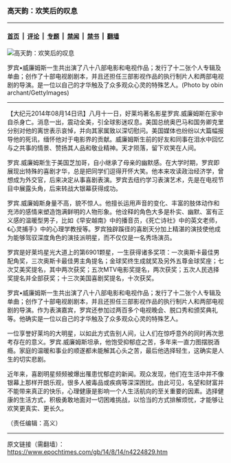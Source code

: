 ### 高天韵：欢笑后的叹息

---

#### [首页](../../../..?n4224829) &nbsp;|&nbsp; [评论](../../../../../epoch-comment?n4224829) &nbsp;|&nbsp; [专题](../../../../../epoch-special?n4224829) &nbsp;|&nbsp; [禁闻](../../../../../epoch-news?n4224829) &nbsp;|&nbsp; [禁书](../../../../../books?n4224829) &nbsp;|&nbsp; [翻墙](https://github.com/gfw-breaker/nogfw/blob/master/README.md?n4224829)


<div><img alt="高天韵：欢笑后的叹息" class="attachment-djy_600_400 size-djy_600_400 wp-post-image" src="https://i.epochtimes.com/assets/uploads/2014/08/1408140343361497.jpg"/>
<div class="caption">
 <p>
  罗宾•威廉姆斯一生共出演了八十八部电影和电视作品；发行了十二张个人专辑及单曲；创作了十部电视剧剧本，并且还担任三部影视作品的执行制片人和两部电视剧的导演。是一位以自己的才华触及了众多观众心灵的特殊艺人。(Photo by obin archant/GettyImages)
 </p>
</div></div><hr/><div class="post_content" id="artbody" itemprop="articleBody">
 <!-- article content begin -->
 <p>
  【大纪元2014年08月14日讯】八月十一日，好莱坞著名影星罗宾.威廉姆斯在家中自杀身亡。消息一出，震动全美，引全球影迷叹息。美国总统奥巴马和国务卿克里分别对他的离世表示哀悼，并向其家属致以深切慰问。美国媒体也纷纷以大篇幅报导他的死讯，缅怀他对于电影界的贡献。威廉姆斯生前的好友和同事在泪水中回忆与之共事的情景、赞扬其人品和敬业精神。天才陨落，留下欢笑在人间。
 </p>
 <p>
  罗宾.威廉姆斯生于美国芝加哥，自小继承了母亲的幽默感。在大学时期，罗宾即展现出特殊的喜剧才华，总是把同学们逗得开怀大笑。他本来攻读政治经济学，曾想成为外交官，后来决定从事喜剧表演。罗宾去纽约学习表演艺术，先是在电视节目中展露头角，后来转战大银幕获得成功。
 </p>
 <p>
  罗宾.威廉姆斯身量不高，貌不惊人。他擅长运用声音的变化、丰富的肢体动作和充沛的感情来塑造饱满鲜明的人物形象。他诠释的角色大多是朴实、幽默、富有正义感的温暖型男子，比如《早安越南》中的播音员，《死亡诗社》中的英文老师，《心灵捕手》中的心理学教授等。罗宾独辟蹊径的喜剧天分加上精湛的演技使他成为能够驾驭深度角色的演技派明星，而不仅仅是一名秀场演员。
 </p>
 <p>
  罗宾是好莱坞星光大道上的第6901颗星，一生获得诸多奖项：一次奥斯卡最佳男配角奖，三次奥斯卡最佳男主角提名；金球奖终生成就奖及另外五尊金球奖座；七次艾美奖提名，其中两次获奖；五次MTV电影奖提名，两次获奖；五次人民选择奖提名并全部获奖；十三次美国喜剧奖提名，十次获奖。
 </p>
 <p>
  罗宾•威廉姆斯一生共出演了八十八部电影和电视作品；发行了十二张个人专辑及单曲；创作了十部电视剧剧本，并且还担任三部影视作品的执行制片人和两部电视剧的导演。作为表演嘉宾，罗宾还参加过两百多个电视晚会、脱口秀和颁奖典礼等。他确实是一位以自己的才华触及了众多观众心灵的特殊艺人。
 </p>
 <p>
  一位享誉好莱坞的大明星，以如此方式告别人间，让人们在惊呼意外的同时再次思考存在的意义。罗宾.威廉姆斯坦承，他饱受抑郁症之苦，多年来一直力图摆脱酒瘾。家庭的温暖和事业的顺遂都未能解其心头之苦，最后他选择轻生，这确实是人生的切实悲剧。
 </p>
 <p>
  近年来，喜剧明星频频被爆出罹患忧郁症的新闻。观众发现，他们在生活中并不像银幕上那样开朗乐观，很多人被毒品或疾病等深深困扰。由此可见，名望和财富并不能带来真正的快乐，心理健康是影响一个人生活航向的至关重要的因素。选择健康的生活方式，积极勇敢地面对一切困难挑战，以恰当的方式排解烦忧，才能够让欢笑更真实、更长久。
 </p>
 <p>
  （责任编辑：高义）
 </p>
 <!-- article content end -->
 <div id="below_article_ad">
 </div>
</div>


---

原文链接（需翻墙）：https://www.epochtimes.com/gb/14/8/14/n4224829.htm